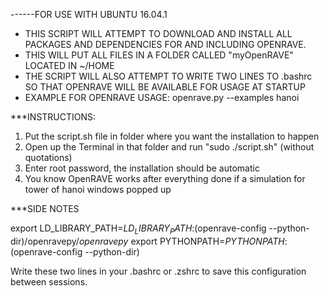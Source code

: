 ------FOR USE WITH UBUNTU 16.04.1
- THIS SCRIPT WILL ATTEMPT TO DOWNLOAD AND INSTALL ALL PACKAGES AND DEPENDENCIES FOR AND INCLUDING OPENRAVE.
- THIS WILL PUT ALL FILES IN A FOLDER CALLED "myOpenRAVE" LOCATED IN ~/HOME
- THE SCRIPT WILL ALSO ATTEMPT TO WRITE TWO LINES TO .bashrc SO THAT OPENRAVE WILL BE AVAILABLE FOR USAGE AT STARTUP
- EXAMPLE FOR OPENRAVE USAGE: openrave.py --examples hanoi 
 

***INSTRUCTIONS: 

1.	Put the script.sh file in folder where you want the installation to happen
2.	Open up the Terminal in that folder and run  "sudo ./script.sh" (without quotations)
3.	Enter root password, the installation should be automatic
4.	You know OpenRAVE works after everything done if a simulation for tower of hanoi windows popped up


***SIDE NOTES

export LD_LIBRARY_PATH=$LD_LIBRARY_PATH:$(openrave-config --python-dir)/openravepy/_openravepy_
export PYTHONPATH=$PYTHONPATH:$(openrave-config --python-dir)

Write these two lines in your .bashrc or .zshrc to save this configuration between sessions.
